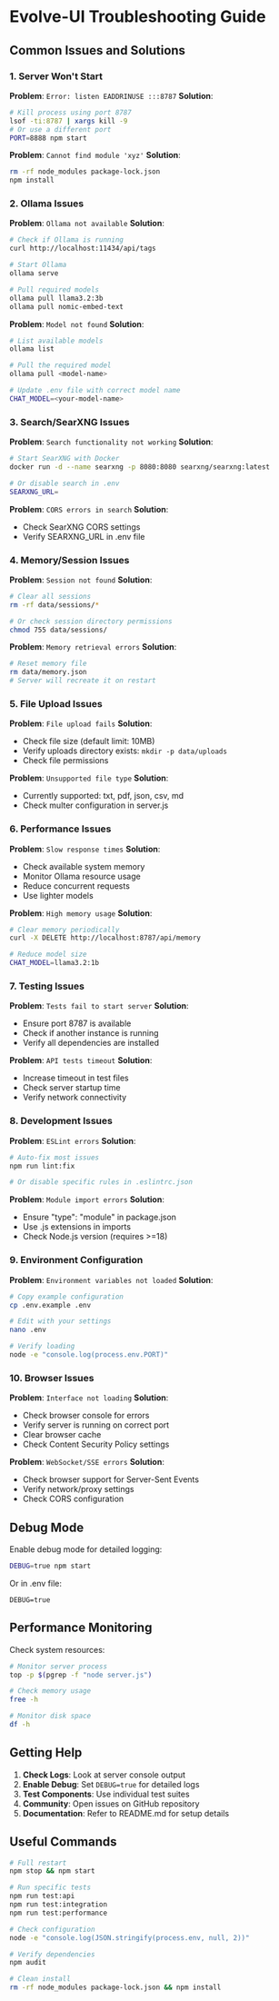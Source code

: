 # Evolve-UI Troubleshooting Guide

## Common Issues and Solutions

### 1. Server Won't Start

**Problem**: `Error: listen EADDRINUSE :::8787`
**Solution**: 
```bash
# Kill process using port 8787
lsof -ti:8787 | xargs kill -9
# Or use a different port
PORT=8888 npm start
```

**Problem**: `Cannot find module 'xyz'`
**Solution**:
```bash
rm -rf node_modules package-lock.json
npm install
```

### 2. Ollama Issues

**Problem**: `Ollama not available`
**Solution**:
```bash
# Check if Ollama is running
curl http://localhost:11434/api/tags

# Start Ollama
ollama serve

# Pull required models
ollama pull llama3.2:3b
ollama pull nomic-embed-text
```

**Problem**: `Model not found`
**Solution**:
```bash
# List available models
ollama list

# Pull the required model
ollama pull <model-name>

# Update .env file with correct model name
CHAT_MODEL=<your-model-name>
```

### 3. Search/SearXNG Issues

**Problem**: `Search functionality not working`
**Solution**:
```bash
# Start SearXNG with Docker
docker run -d --name searxng -p 8080:8080 searxng/searxng:latest

# Or disable search in .env
SEARXNG_URL=
```

**Problem**: `CORS errors in search`
**Solution**:
- Check SearXNG CORS settings
- Verify SEARXNG_URL in .env file

### 4. Memory/Session Issues

**Problem**: `Session not found`
**Solution**:
```bash
# Clear all sessions
rm -rf data/sessions/*

# Or check session directory permissions
chmod 755 data/sessions/
```

**Problem**: `Memory retrieval errors`
**Solution**:
```bash
# Reset memory file
rm data/memory.json
# Server will recreate it on restart
```

### 5. File Upload Issues

**Problem**: `File upload fails`
**Solution**:
- Check file size (default limit: 10MB)
- Verify uploads directory exists: `mkdir -p data/uploads`
- Check file permissions

**Problem**: `Unsupported file type`
**Solution**:
- Currently supported: txt, pdf, json, csv, md
- Check multer configuration in server.js

### 6. Performance Issues

**Problem**: `Slow response times`
**Solution**:
- Check available system memory
- Monitor Ollama resource usage
- Reduce concurrent requests
- Use lighter models

**Problem**: `High memory usage`
**Solution**:
```bash
# Clear memory periodically
curl -X DELETE http://localhost:8787/api/memory

# Reduce model size
CHAT_MODEL=llama3.2:1b
```

### 7. Testing Issues

**Problem**: `Tests fail to start server`
**Solution**:
- Ensure port 8787 is available
- Check if another instance is running
- Verify all dependencies are installed

**Problem**: `API tests timeout`
**Solution**:
- Increase timeout in test files
- Check server startup time
- Verify network connectivity

### 8. Development Issues

**Problem**: `ESLint errors`
**Solution**:
```bash
# Auto-fix most issues
npm run lint:fix

# Or disable specific rules in .eslintrc.json
```

**Problem**: `Module import errors`
**Solution**:
- Ensure "type": "module" in package.json
- Use .js extensions in imports
- Check Node.js version (requires >=18)

### 9. Environment Configuration

**Problem**: `Environment variables not loaded`
**Solution**:
```bash
# Copy example configuration
cp .env.example .env

# Edit with your settings
nano .env

# Verify loading
node -e "console.log(process.env.PORT)"
```

### 10. Browser Issues

**Problem**: `Interface not loading`
**Solution**:
- Check browser console for errors
- Verify server is running on correct port
- Clear browser cache
- Check Content Security Policy settings

**Problem**: `WebSocket/SSE errors`
**Solution**:
- Check browser support for Server-Sent Events
- Verify network/proxy settings
- Check CORS configuration

## Debug Mode

Enable debug mode for detailed logging:
```bash
DEBUG=true npm start
```

Or in .env file:
```
DEBUG=true
```

## Performance Monitoring

Check system resources:
```bash
# Monitor server process
top -p $(pgrep -f "node server.js")

# Check memory usage
free -h

# Monitor disk space
df -h
```

## Getting Help

1. **Check Logs**: Look at server console output
2. **Enable Debug**: Set `DEBUG=true` for detailed logs
3. **Test Components**: Use individual test suites
4. **Community**: Open issues on GitHub repository
5. **Documentation**: Refer to README.md for setup details

## Useful Commands

```bash
# Full restart
npm stop && npm start

# Run specific tests
npm run test:api
npm run test:integration
npm run test:performance

# Check configuration
node -e "console.log(JSON.stringify(process.env, null, 2))"

# Verify dependencies
npm audit

# Clean install
rm -rf node_modules package-lock.json && npm install
```